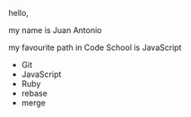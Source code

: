 hello,

my name is Juan Antonio

my favourite path in Code School is JavaScript

* Git
* JavaScript
* Ruby
* rebase
* merge


